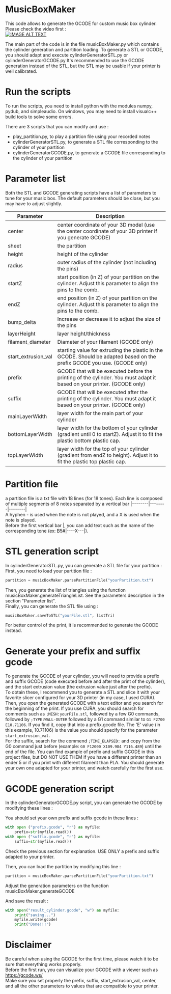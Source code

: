 # MusicBoxMaker

This code allows to generate the GCODE for custom music box cylinder.  
Please check the video first :  
[![IMAGE ALT TEXT](http://img.youtube.com/vi/Hx4FuogXTyk/0.jpg)](http://www.youtube.com/watch?v=Hx4FuogXTyk "Custom music box with 3D printed cylinder")

The main part of the code is in the file musicBoxMaker.py which contains the cylinder generation and partition loading.
To generate a STL or GCODE, you should adapt and execute cylinderGeneratorSTL.py or cylinderGeneratorGCODE.py
It's recommended to use the GCODE generation instead of the STL, but the STL may be usable if your printer is well calibrated.

# Run the scripts

To run the scripts, you need to install python with the modules numpy, pydub, and simpleaudio.
On windows, you may need to install visualc++ build tools to solve some errors.

There are 3 scripts that you can modify and use : 
* play_partition.py, to play a partition file using your recorded notes
* cylinderGeneratorSTL.py, to generate a STL file corresponding to the cylinder of your partition
* cylinderGeneratorGCODE.py, to generate a GCODE file corresponding to the cylinder of your partition

# Parameter list

Both the STL and GCODE generating scripts have a list of parameters to tune for your music box.
The default parameters should be close, but you may have to adjust slightly.

Parameter | Description
----------|------------
center | center coordinate of your 3D model (use the center coordinate of your 3D printer if you generate GCODE)
sheet  | the partition
height | height of the cylinder
radius | outer radius of the cylinder (not including the pins)
startZ | start position (in Z) of your partition on the cylinder. Adjust this parameter to align the pins to the comb.
endZ   | end position (in Z) of your partition on the cylinder. Adjust this parameter to align the pins to the comb.
bump_delta | Increase or decrease it to adjust the size of the pins
layerHeight | layer height/thickness
filament_diameter | Diameter of your filament (GCODE only)
start_extrusion_val | starting value for extruding the plastic in the GCODE. Should be adapted based on the prefix GCODE you use. (GCODE only)
prefix | GCODE that will be executed before the printing of the cylinder. You must adapt it based on your printer. (GCODE only)
suffix | GCODE that will be executed after the printing of the cylinder. You must adapt it based on your printer. (GCODE only)
mainLayerWidth | layer width for the main part of your cylinder
bottomLayerWidth | layer width for the bottom of your cylinder (gradient until 0 to startZ). Adjust it to fit the plastic bottom plastic cap.
topLayerWidth | layer width for the top of your cylinder (gradient from endZ to height). Adjust it to fit the plastic top plastic cap.

# Partition file

a partition file is a txt file with 18 lines (for 18 tones).
Each line is composed of multiple segments of 8 notes separated by a vertical bar |--------|--------|--------|  
A hyphen - is used when the note is not played, and a X is used when the note is played.  
Before the first vertical bar |, you can add text such as the name of the corresponding tone (ex: B5#|----X---|).  
 
# STL generation script
In cylinderGeneratorSTL.py, you can generate a STL file for your partition :
First, you need to load your partition file :
``` python
partition = musicBoxMaker.parsePartitionFile("yourPartition.txt")
``` 
Then, you generate the list of triangles using the function musicBoxMaker.generateTriangleList. See the parameters description in the section "Parameter list".  
Finally, you can generate the STL file using :  
``` python
musicBoxMaker.saveToSTL("yourFile.stl", listTri)
``` 

For better control of the print, it is recommended to generate the GCODE instead.

# Generate your prefix and suffix gcode

To generate the GCODE of your cylinder, you will need to provide a prefix and suffix GCODE (code executed before and after the print of the cylinder), and the start extrusion value (the extrusion value just after the prefix).  
To obtain these, I recommend you to generate a STL and slice it with your favorite slicer configured for your 3D printer (in my case, I used CURA).  
Then, you open the generated GCODE with a text editor and you search for the beginning of the print.
If you use CURA, you should search for comments such as `;MESH:yourFile.stl`, followed by a few G0 commands, followed by `;TYPE:WALL-OUTER` followed by a G1 command similar to `G1 F2700 E10.71106`. If you find it, copy that into a prefix.gcode file. The 'E' value (in this example, 10.71106) is the value you should specify for the parameter `start_extrusion_val`.  
For the suffix, search for the commend `;TIME_ELAPSED:` and copy from the G0 command just before (example: `G0 F12000 X109.984 Y116.489`) until the end of the file.
You can find example of prefix and suffix GCODE in this project files, but DO NOT USE THEM if you have a different printer than an ender 5 or if you print with different filament than PLA. You should generate your own one adapted for your printer, and watch carefully for the first use.

# GCODE generation script

In the cylinderGeneratorGCODE.py script, you can generate the GCODE by modifying these lines :

You should set your own prefix and suffix gcode in these lines :
```python
with open ("prefix.gcode", "r") as myfile:
    prefix=str(myfile.read())
with open ("suffix.gcode", "r") as myfile:
    suffix=str(myfile.read())
```
Check the previous section for explanation. USE ONLY a prefix and suffix adapted to your printer.
 
Then, you can load the partition by modifying this line :  
``` python
partition = musicBoxMaker.parsePartitionFile("yourPartition.txt")
``` 

Adjust the generation parameters on the function musicBoxMaker.generateGCODE

And save the result :
``` python
with open("result_cylinder.gcode", "w") as myfile:
    print("saving...")
    myfile.write(gcode)
    print("Done!!!")
``` 

# Disclaimer
Be careful when using the GCODE for the first time, please watch it to be sure that everything works properly.  
Before the first run, you can visualize your GCODE with a viewer such as https://gcode.ws/  
Make sure you set properly the prefix, suffix, start_extrusion_val, center, and all the other parameters to values that are compatible to your printer.
